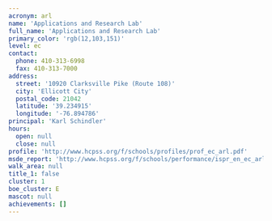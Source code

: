 ```yaml
---
acronym: arl
name: 'Applications and Research Lab'
full_name: 'Applications and Research Lab'
primary_color: 'rgb(12,103,151)'
level: ec
contact:
  phone: 410-313-6998
  fax: 410-313-7000
address:
  street: '10920 Clarksville Pike (Route 108)'
  city: 'Ellicott City'
  postal_code: 21042
  latitude: '39.234915'
  longitude: '-76.894786'
principal: 'Karl Schindler'
hours:
  open: null
  close: null
profile: 'http://www.hcpss.org/f/schools/profiles/prof_ec_arl.pdf'
msde_report: 'http://www.hcpss.org/f/schools/performance/ispr_en_ec_arl.pdf'
walk_area: null
title_1: false
cluster: 1
boe_cluster: E
mascot: null
achievements: []
---
```

